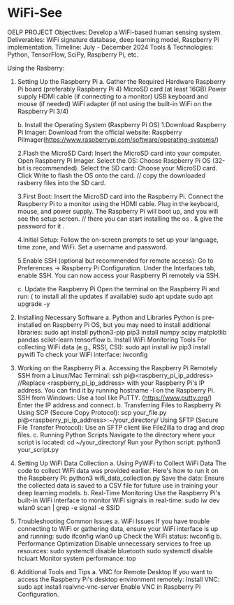 # WiFi-See
OELP PROJECT
Objectives: Develop a WiFi-based human sensing system.
Deliverables: WiFi signature database, deep learning model, Raspberry Pi implementation.
Timeline: July - December 2024
Tools & Technologies: Python, TensorFlow, SciPy, Raspberry Pi, etc.

Using the Rasberry:
1. Setting Up the Raspberry Pi
    a. Gather the Required Hardware
      Raspberry Pi board (preferably Raspberry Pi 4)
      MicroSD card (at least 16GB)
      Power supply
      HDMI cable (if connecting to a monitor)
      USB keyboard and mouse (if needed)
      WiFi adapter (if not using the built-in WiFi on the Raspberry Pi 3/4)
     
    b. Install the Operating System (Raspberry Pi OS)
      1.Download Raspberry Pi Imager:
        Download from the official website: Raspberry PiImager(https://www.raspberrypi.com/software/operating-systems/)
   
      2.Flash the MicroSD Card:
        Insert the MicroSD card into your computer.
        Open Raspberry Pi Imager.
        Select the OS: Choose Raspberry Pi OS (32-bit is recommended).
        Select the SD card: Choose your MicroSD card.
        Click Write to flash the OS onto the card. // copy the downloaded rasberry files into the SD card.
    
      3.First Boot:
        Insert the MicroSD card into the Raspberry Pi.
        Connect the Raspberry Pi to a monitor using the HDMI cable.
        Plug in the keyboard, mouse, and power supply.
        The Raspberry Pi will boot up, and you will see the setup screen. // there you can start installing the os . & give the password for it .
    
      4.Initial Setup:
        Follow the on-screen prompts to set up your language, time zone, and WiFi.
        Set a username and password.
    
      5.Enable SSH (optional but recommended for remote access):
        Go to Preferences -> Raspberry Pi Configuration.
        Under the Interfaces tab, enable SSH.
        You can now access your Raspberry Pi remotely via SSH.

    c. Update the Raspberry Pi
        Open the terminal on the Raspberry Pi and run:
        ( to install all the updates if available)
          sudo apt update
          sudo apt upgrade -y
2. Installing Necessary Software
    a. Python and Libraries
      Python is pre-installed on Raspberry Pi OS, but you may need to install additional libraries:
        sudo apt install python3-pip
        pip3 install numpy scipy matplotlib pandas scikit-learn tensorflow
    b. Install WiFi Monitoring Tools
      For collecting WiFi data (e.g., RSSI, CSI):
        sudo apt install iw
        pip3 install pywifi
      To check your WiFi interface:
        iwconfig
3. Working on the Raspberry Pi
  a. Accessing the Raspberry Pi Remotely
    SSH from a Linux/Mac Terminal:
      ssh pi@<raspberry_pi_ip_address>   //Replace <raspberry_pi_ip_address> with your Raspberry Pi's IP address. You can find it by running hostname -I on the Raspberry Pi.
    SSH from Windows:
      Use a tool like PuTTY. (https://www.putty.org/)
      Enter the IP address and connect.
  b. Transferring Files to Raspberry Pi
    Using SCP (Secure Copy Protocol):
      scp your_file.py pi@<raspberry_pi_ip_address>:~/your_directory/
    Using SFTP (Secure File Transfer Protocol):
    Use an SFTP client like FileZilla to drag and drop files.
  c. Running Python Scripts
      Navigate to the directory where your script is located:
        cd ~/your_directory/
      Run your Python script:
        python3 your_script.py
4. Setting Up WiFi Data Collection
    a. Using PyWiFi to Collect WiFi Data
        The code to collect WiFi data was provided earlier. Here's how to run it on the Raspberry Pi:
          python3 wifi_data_collection.py
       Save the data: Ensure the collected data is saved to a CSV file for future use in training your deep learning models.
    b. Real-Time Monitoring
        Use the Raspberry Pi's built-in WiFi interface to monitor WiFi signals in real-time:
          sudo iw dev wlan0 scan | grep -e signal -e SSID
5. Troubleshooting Common Issues
    a. WiFi Issues
      If you have trouble connecting to WiFi or gathering data, ensure your WiFi interface is up and running:
        sudo ifconfig wlan0 up
      Check the WiFi status:
        iwconfig
   b. Performance Optimization
      Disable unnecessary services to free up resources:
          sudo systemctl disable bluetooth
          sudo systemctl disable hciuart
      Monitor system performance:
          top

6. Additional Tools and Tips
    a. VNC for Remote Desktop
        If you want to access the Raspberry Pi's desktop environment remotely:
        Install VNC:
            sudo apt install realvnc-vnc-server
            Enable VNC in Raspberry Pi Configuration.
                
        

